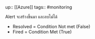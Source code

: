 up:: [[Azure]]
tags:: #monitoring

Alert จะสร้างขึ้นมา และลบไม่ได้
- Resolved = Condition Not met (False)
- Fired = Condition Met (True)
